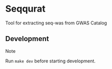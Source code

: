# Seqqurat

Tool for extracting seq-was from GWAS Catalog



## Development

> [!NOTE]
> Run `make dev` before starting development.
